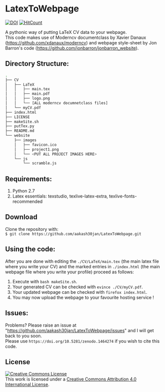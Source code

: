 # LatexToWebpage
[![DOI](https://zenodo.org/badge/DOI/10.5281/zenodo.1464274.svg)](https://doi.org/10.5281/zenodo.1464274) [![HitCount](http://hits.dwyl.io/aakash30jan/LatexToWebpage.svg)](http://hits.dwyl.io/aakash30jan/LatexToWebpage)

A pythonic way of putting LaTeX CV data to your webpage.  
This code makes use of Moderncv documentclass by Xavier Danaux (https://github.com/xdanaux/moderncv) and webpage style-sheet by Jon Barron's code (https://github.com/jonbarron/jonbarron_website).  


## Directory Structure:
```sh
.
├── CV
│   ├── LaTeX
│   │   ├── main.tex
│   │   ├── main.pdf
│   │   ├── logo.png
│   │   └── [ALL moderncv documnetclass files]
│   └── myCV.pdf
├── index.html
├── LICENSE
├── makeSite.sh
├── putTex.py
├── README.md
└── website
    ├── images
    │   ├── favicon.ico
    │   ├── project1.png
    │   └── <PUT ALL PROJECT IMAGES HERE>
    └── js
        └── scramble.js
```

## Requirements:  
1. Python 2.7  
2. Latex essentials: texstudio, texlive-latex-extra, texlive-fonts-recommended  

## Download  
Clone the repository with:  
`$ git clone https://github.com/aakash30jan/LatexToWebpage.git`  

## Using the code:
After you are done with editing the `./CV/LaTeX/main.tex` (the main latex file where you write your CV)  and the marked entries in `./index.html` (the main webpage file where you write your profile) proceed as follows:  
1. Execute with `bash makeSite.sh`.  
2. Your generated CV can be checked with `evince ./CV/myCV.pdf`.  
3. Your updated webpage can be checked with `firefox index.html`.  
4. You may now upload the webpage to your favourite hosting service !  

## Issues:
Problems? Please raise an issue at "https://github.com/aakash30jan/LatexToWebpage/issues" and I will get back to you soon.  
Please use `https://doi.org/10.5281/zenodo.1464274` if you wish to cite this code.  
## License
<a rel="license" href="http://creativecommons.org/licenses/by/4.0/"><img alt="Creative Commons License" style="border-width:0" src="https://i.creativecommons.org/l/by/4.0/88x31.png" /></a><br />This work is licensed under a <a rel="license" href="http://creativecommons.org/licenses/by/4.0/">Creative Commons Attribution 4.0 International License</a>.
